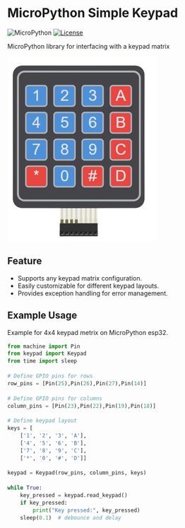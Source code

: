# MicroPython Simple Keypad

![MicroPython](https://img.shields.io/badge/MicroPython-Ready-brightgreen.svg)
[![License](https://img.shields.io/badge/License-MIT-blue.svg)](https://opensource.org/licenses/MIT)

MicroPython library for interfacing with a keypad matrix

![](https://github.com/PerfecXX/MicroPython-SimpleKeypad/blob/main/doc/4x4keypad.png)

## Feature 

- Supports any keypad matrix configuration.
- Easily customizable for different keypad layouts.
- Provides exception handling for error management.

## Example Usage 

Example for 4x4 keypad metrix on MicroPython esp32. 

```python
from machine import Pin
from keypad import Keypad
from time import sleep

# Define GPIO pins for rows
row_pins = [Pin(25),Pin(26),Pin(27),Pin(14)]

# Define GPIO pins for columns
column_pins = [Pin(23),Pin(22),Pin(19),Pin(18)]

# Define keypad layout
keys = [
    ['1', '2', '3', 'A'],
    ['4', '5', '6', 'B'],
    ['7', '8', '9', 'C'],
    ['*', '0', '#', 'D']]

keypad = Keypad(row_pins, column_pins, keys)

while True:
    key_pressed = keypad.read_keypad()
    if key_pressed:
        print("Key pressed:", key_pressed)
    sleep(0.1)  # debounce and delay
```

